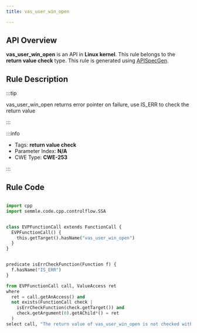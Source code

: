 ```yaml
---
title: vas_user_win_open

---
```



## API Overview
**vas_user_win_open** is an API in **Linux kernel**. This rule belongs to the **return value check** type. This rule is generated using [APISpecGen](../../tools/APISpecGen).
## Rule Description

:::tip

vas_user_win_open returns error pointer on failure, use IS_ERR to check the return value

:::

:::info

- Tags: **return value check**
- Parameter Index: **N/A**
- CWE Type: **CWE-253**

:::

## Rule Code
```python

import cpp
import semmle.code.cpp.controlflow.SSA


class EVPFunctionCall extends FunctionCall {
  EVPFunctionCall() {
    this.getTarget().hasName("vas_user_win_open")
  }
}


predicate isErrCheckFunction(Function f) {
  f.hasName("IS_ERR") 
}

from EVPFunctionCall call, ValueAccess ret
where
  ret = call.getAnAccess() and
  not exists(FunctionCall check |
    isErrCheckFunction(check.getTarget()) and
    check.getArgument(0).getAChild*() = ret
  )
select call, "The return value of vas_user_win_open is not checked with IS_ERR."
    
```